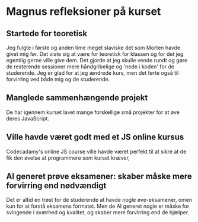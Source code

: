 # Magnus refleksioner på kurset

## Startede for teoretisk

Jeg fulgte i første og anden time meget slaviske det som Morten havde givet mig før. Det viste sig at være for teoretisk for klassen og for det jeg egentlig gerne ville give dem. Det gjorde at jeg skulle vende rundt og gøre de resterende sessioner mere håndgribelige og 'nede i koden' for de studerende. Jeg er glad for at jeg ændrede kurs, men det førte også til forvirring ved både mig og de studerende.

## Manglede sammenhængende projekt

De har igennem kurset lavet mange forskellige små projekter for at øve deres JavaScript.


## Ville havde været godt med et JS online kursus

Codecadamy's online JS course ville havde været perfekt til at sikre at de fik den øvelse  at programmere som kurset kræver, 

## AI generet prøve eksamener: skaber måske mere forvirring end nødvændigt

Det er altid en trøst for de studerende at havde nogle øve-eksamener, omen kun for at forstå eksamens formatet. Men de AI generet nogle er måske for svingende i sværhed og kvalitet, og skaber mere forvirring end de hjælper. 